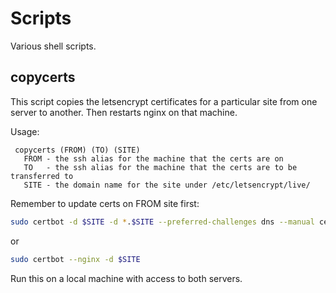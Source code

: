 # Scripts

Various shell scripts.

## copycerts
This script copies the letsencrypt certificates for a particular site from one server to another.
Then restarts nginx on that machine.

Usage:
```
 copycerts (FROM) (TO) (SITE)
   FROM - the ssh alias for the machine that the certs are on
   TO   - the ssh alias for the machine that the certs are to be transferred to
   SITE - the domain name for the site under /etc/letsencrypt/live/
```


Remember to update certs on FROM site first:

```bash
sudo certbot -d $SITE -d *.$SITE --preferred-challenges dns --manual certonly
```
or
```bash
sudo certbot --nginx -d $SITE
```

Run this on a local machine with access to both servers.
